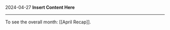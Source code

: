 2024-04-27
__Insert Content Here__
_______________________
To see the overall month: [[April Recap]].